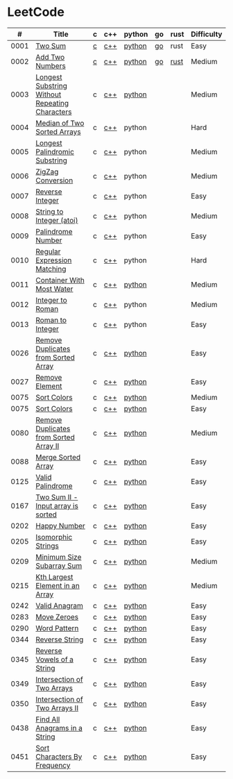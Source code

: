 LeetCode
========


| # | Title | c | c++ | python | go | rust | Difficulty |
|---| ----- | -------- | ---------- | ---------- | ---------- | ---------- | ---------- |
|0001|[Two Sum](https://leetcode.com/problems/two-sum) | [c](./0001-Two-Sum/two_sum.c) | [c++](./0001-Two-Sum/two_sum.cpp) |[python](./0001-Two-Sum/two_sum.py)|[go](./0001-Two-Sum/two_sum.go)|rust|Easy|
|0002|[Add Two Numbers](https://leetcode.com/problems/add-two-numbers) | [c](./0002-Add-Two-Numbers/Add_Two_Numbers.c) | [c++](./0002-Add-Two-Numbers/Add_Two_Numbers.cpp) |[python](./0002-Add-Two-Numbers/Add_Two_Numbers.py)|[go](./0002-Add-Two-Numbers/Add_Two_Numbers.go)|[rust]()|Medium|
|0003|[Longest Substring Without Repeating Characters](https://leetcode.com/problems/total-hamming-distance/) | c | [c++](./0003-Longest-Substring-Without-Repeating-Characters/0003.cpp) |[python](./0003-Longest-Substring-Without-Repeating-Characters/0003.py)|||Medium|
|0004|[Median of Two Sorted Arrays](https://leetcode.com/problems/median-of-two-sorted-arrays) | c | [c++]() |python|||Hard|
|0005|[Longest Palindromic Substring](https://leetcode.com/problems/longest-palindromic-substring) | c | [c++]() |python|||Medium|
|0006|[ZigZag Conversion](https://leetcode.com/problems/third-maximum-number/) | c | [c++]() |python|||Medium|
|0007|[Reverse Integer](https://leetcode.com/problems/arithmetic-slices/) | c | [c++]() |python|||Easy|
|0008|[String to Integer (atoi)](https://leetcode.com/problems/string-to-integer-atoi) | c | [c++]() |python|||Medium|
|0009|[Palindrome Number](https://leetcode.com/problems/split-array-largest-sum/) | c | [c++]() |python|||Easy|
|0010|[Regular Expression Matching](https://leetcode.com/problems/regular-expression-matching) | c | [c++]() |python|||Hard|
|0011|[Container With Most Water](https://leetcode.com/problems/queue-reconstruction-by-height/) | c | [c++](./0011-Container-With-Most-Water/0011.cpp)|[python](./0011-Container-With-Most-Water/0011.cpp)|||Medium|
|0012|[Integer to Roman](https://leetcode.com/problems/integer-to-roman) | c | [c++]() |python|||Medium|
|0013|[Roman to Integer](https://leetcode.com/problems/sum-of-left-leaves/) | c | [c++]() |python|||Easy|
|0026|[Remove Duplicates from Sorted Array](https://leetcode.com/problems/remove-duplicates-from-sorted-array/) | c | [c++](./0026-Remove-Duplicates-from-Sorted-Array/0026.cpp) |[python](./0026-Remove-Duplicates-from-Sorted-Array/0026.py)|||Easy|
|0027|[Remove Element](https://leetcode.com/problems/remove-element/) | c | [c++](./0027-Remove-Element/0027.cpp) |[python](./0027-Remove-Element/0027.py)|||Easy|
|0075|[Sort Colors](https://leetcode.com/problems/sort-colors/) | c | [c++](./0075-Sort-Colors/0075.cpp) |[python](./0075-Sort-Colors/0075.py)|||Medium|
|0075|[Sort Colors](https://leetcode.com/problems/sort-colors/) | c | [c++](./0075-Sort-Colors/0075.cpp) |[python](./0075-Sort-Colors/0075.py)|||Easy|
|0080|[Remove Duplicates from Sorted Array II](https://leetcode.com/problems/remove-duplicates-from-sorted-array-ii/) | c | [c++]() |[python](./0080-Remove-Duplicates-from-Sorted-Array-II/0080.py)|||Medium|
|0088|[Merge Sorted Array](https://leetcode.com/problems/merge-sorted-array/) | c | [c++](./0088-Merge-Sorted-Array/0088.cpp) |[python](./0088-Merge-Sorted-Array/0088.py)|||Easy|
|0125|[Valid Palindrome](https://leetcode.com/problems/valid-palindrome/) | c | [c++](./0125-Valid-Palindrome/0125.cpp) |[python](./0125-Valid-Palindrome/0125.py)|||Easy|
|0167|[Two Sum II - Input array is sorted](https://leetcode.com/problems/two-sum-ii-input-array-is-sorted/) | c | [c++](./0167-Two-Sum-II-Input-array-is-sorted/0167.cpp) |[python](./0167-Two-Sum-II-Input-array-is-sorted/0167.py)|||Easy|
|0202|[Happy Number](https://leetcode.com/problems/happy-number/) | c | [c++](./0202-Happy-Number/0202.cpp) |[python](./0202-Happy-Number/0202.py)|||Easy|
|0205|[Isomorphic Strings](https://leetcode.com/problems/isomorphic-strings/) | c | [c++](./0205-Isomorphic-Strings/0205.cpp) |[python](./0205-Isomorphic-Strings/0205.py)|||Easy|
|0209|[Minimum Size Subarray Sum](https://leetcode.com/problems/minimum-size-subarray-sum/) | c | [c++](./0209-Minimum-Size-Subarray-Sum/0209.cpp) |[python](./0209-Minimum-Size-Subarray-Sum/0209.py)|||Medium|
|0215|[Kth Largest Element in an Array](https://leetcode.com/problems/kth-largest-element-in-an-array/) | c | [c++](./0215-Kth-Largest-Element-in-an-Array/0215.cpp) |[python](./0215-Kth-Largest-Element-in-an-Array/0215.py)|||Medium|
|0242|[Valid Anagram](https://leetcode.com/problems/valid-anagram/) | c | [c++](./0242-Valid-Anagram/0242.cpp) |[python](./0242-Valid-Anagram/0242.py)|||Easy|
|0283|[Move Zeroes](https://leetcode.com/problems/move-zeroes/) | c | [c++](./0283-Move-Zeroes/0283.cpp) |[python](./0283-Move-Zeroes/0283.py)|||Easy|
|0290|[Word Pattern](https://leetcode.com/problems/word-pattern/) | c | [c++](./0290-Word-Pattern/0290.cpp) |[python](./0290-Word-Pattern/0290.py)|||Easy|
|0344|[Reverse String](https://leetcode.com/problems/reverse-string/) | c | [c++](./0344-Reverse-String/0344.cpp) |[python](./0344-Reverse-String/0344.py)|||Easy|
|0345|[Reverse Vowels of a String](https://leetcode.com/problems/reverse-vowels-of-a-string/) | c | [c++](./0345-Reverse-Vowels-of-a-String/0345.cpp) |[python](./0345-Reverse-Vowels-of-a-String/0345.py)|||Easy|
|0349|[Intersection of Two Arrays](https://leetcode.com/problems/intersection-of-two-arrays/) | c | [c++](./0349-Intersection-of-Two-Arrays/0349.cpp) |[python](./0349-Intersection-of-Two-Arrays/0349.py)|||Easy|
|0350|[Intersection of Two Arrays II](https://leetcode.com/problems/intersection-of-two-arrays-ii/) | c | [c++](./0350-Intersection-of-Two-Arrays-II/0350.cpp) |[python](./0350-Intersection-of-Two-Arrays-II/0350.py)|||Easy|
|0438|[Find All Anagrams in a String](https://leetcode.com/problems/find-all-anagrams-in-a-string/) | c | [c++](./0438-Find-All-Anagrams-in-a-String/0438.cpp) |[python](./0438-Find-All-Anagrams-in-a-String/0438.py)|||Easy|
|0451|[Sort Characters By Frequency](https://leetcode.com/problems/sort-characters-by-frequency/) | c | [c++](./0451-Sort-Characters-By-Frequency/0451.cpp) |[python](./0451-Sort-Characters-By-Frequency/0451.py)|||Easy|